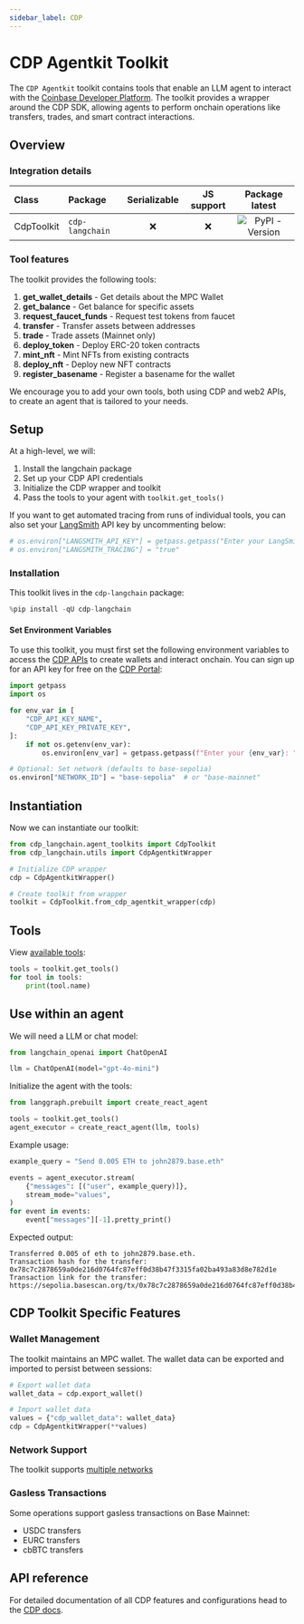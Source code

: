 ```yaml
---
sidebar_label: CDP
---
```

# CDP Agentkit Toolkit

The `CDP Agentkit` toolkit contains tools that enable an LLM agent to interact with the [Coinbase Developer Platform](https://docs.cdp.coinbase.com/). The toolkit provides a wrapper around the CDP SDK, allowing agents to perform onchain operations like transfers, trades, and smart contract interactions.

## Overview

### Integration details

| Class | Package | Serializable | JS support |  Package latest |
| :--- | :--- | :---: | :---: | :---: |
| CdpToolkit | `cdp-langchain` | ❌ | ❌ |  ![PyPI - Version](https://img.shields.io/pypi/v/cdp-langchain?style=flat-square&label=%20) |

### Tool features

The toolkit provides the following tools:

1. **get_wallet_details** - Get details about the MPC Wallet
2. **get_balance** - Get balance for specific assets
3. **request_faucet_funds** - Request test tokens from faucet
4. **transfer** - Transfer assets between addresses
5. **trade** - Trade assets (Mainnet only)
6. **deploy_token** - Deploy ERC-20 token contracts
7. **mint_nft** - Mint NFTs from existing contracts
8. **deploy_nft** - Deploy new NFT contracts
9. **register_basename** - Register a basename for the wallet

We encourage you to add your own tools, both using CDP and web2 APIs, to create an agent that is tailored to your needs.

## Setup

At a high-level, we will:

1. Install the langchain package
2. Set up your CDP API credentials
3. Initialize the CDP wrapper and toolkit
4. Pass the tools to your agent with `toolkit.get_tools()`

If you want to get automated tracing from runs of individual tools, you can also set your [LangSmith](https://docs.smith.langchain.com/) API key by uncommenting below:


```python
# os.environ["LANGSMITH_API_KEY"] = getpass.getpass("Enter your LangSmith API key: ")
# os.environ["LANGSMITH_TRACING"] = "true"
```

### Installation

This toolkit lives in the `cdp-langchain` package:


```python
%pip install -qU cdp-langchain
```

#### Set Environment Variables

To use this toolkit, you must first set the following environment variables to access the [CDP APIs](https://docs.cdp.coinbase.com/mpc-wallet/docs/quickstart) to create wallets and interact onchain. You can sign up for an API key for free on the [CDP Portal](https://cdp.coinbase.com/):


```python
import getpass
import os

for env_var in [
    "CDP_API_KEY_NAME",
    "CDP_API_KEY_PRIVATE_KEY",
]:
    if not os.getenv(env_var):
        os.environ[env_var] = getpass.getpass(f"Enter your {env_var}: ")

# Optional: Set network (defaults to base-sepolia)
os.environ["NETWORK_ID"] = "base-sepolia"  # or "base-mainnet"
```

## Instantiation

Now we can instantiate our toolkit:


```python
from cdp_langchain.agent_toolkits import CdpToolkit
from cdp_langchain.utils import CdpAgentkitWrapper

# Initialize CDP wrapper
cdp = CdpAgentkitWrapper()

# Create toolkit from wrapper
toolkit = CdpToolkit.from_cdp_agentkit_wrapper(cdp)
```

## Tools

View [available tools](#tool-features):


```python
tools = toolkit.get_tools()
for tool in tools:
    print(tool.name)
```

## Use within an agent

We will need a LLM or chat model:


```python
from langchain_openai import ChatOpenAI

llm = ChatOpenAI(model="gpt-4o-mini")
```

Initialize the agent with the tools:


```python
from langgraph.prebuilt import create_react_agent

tools = toolkit.get_tools()
agent_executor = create_react_agent(llm, tools)
```

Example usage:


```python
example_query = "Send 0.005 ETH to john2879.base.eth"

events = agent_executor.stream(
    {"messages": [("user", example_query)]},
    stream_mode="values",
)
for event in events:
    event["messages"][-1].pretty_print()
```

Expected output:
```
Transferred 0.005 of eth to john2879.base.eth.
Transaction hash for the transfer: 0x78c7c2878659a0de216d0764fc87eff0d38b47f3315fa02ba493a83d8e782d1e
Transaction link for the transfer: https://sepolia.basescan.org/tx/0x78c7c2878659a0de216d0764fc87eff0d38b47f3315fa02ba493a83d8e782d1
```

## CDP Toolkit Specific Features

### Wallet Management

The toolkit maintains an MPC wallet. The wallet data can be exported and imported to persist between sessions:


```python
# Export wallet data
wallet_data = cdp.export_wallet()

# Import wallet data
values = {"cdp_wallet_data": wallet_data}
cdp = CdpAgentkitWrapper(**values)
```

### Network Support

The toolkit supports [multiple networks](https://docs.cdp.coinbase.com/cdp-sdk/docs/networks)

### Gasless Transactions

Some operations support gasless transactions on Base Mainnet:
- USDC transfers
- EURC transfers
- cbBTC transfers

## API reference

For detailed documentation of all CDP features and configurations head to the [CDP docs](https://docs.cdp.coinbase.com/mpc-wallet/docs/welcome).
